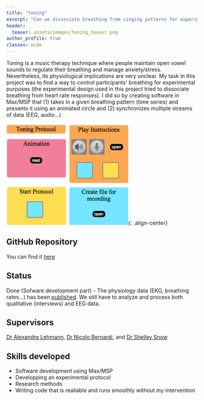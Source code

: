 ```yaml
---
title: "toning"
excerpt: "Can we dissociate breathing from singing patterns for experimental purposes?"
header:
  teaser: assets/images/toning_teaser.png
author_profile: true
classes: wide
---
```

 
Toning is a music therapy technique where people maintain open vowel sounds to regulate their breathing and manage anxiety/stress. Nevertheless, its physiological implications are very unclear. My task in this project was to find a way to control participants' breathing for experimental purposes (the experimental design used in this project tried to dissociate breathing from heart rate responses). I did so by creating software in Max/MSP that (1) takes in a given breathing pattern (time series) and presents it using an animated circle and (2) synchronizes multiple streams of data (EEG, audio...) 

![toning](/assets/images/toning_1.png){: .align-center}

## GitHub Repository
You can find it [here](https://github.com/neurohazhttps://github.com/neurohazardous/toning)

## Status
Done (Sofware development part) - The physiology data (EKG, breathing rates...) has been [published](https://www.nature.com/articles/s41598-017-07171-2). We still have to analyze and process both qualitative (interviews) and EEG data. 

## Supervisors
[Dr Alexandre Lehmann](https://www.mcgill.ca/ent/about-us/people/faculty/dr-alexandre-lehmann), [Dr Nicolo Bernardi](http://www.psych.mcgill.ca/labs/mcl/Nicolo_Bernardi.htm), and [Dr Shelley Snow](https://www.psychologytoday.com/ca/therapists/shelley-snow-montreal-qc/305696)

## Skills developed
* Software development using Max/MSP
* Developping an experimental protocol
* Research methods
* Writing code that is realiable and runs smoothly without my intervention
